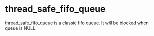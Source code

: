 thread_safe_fifo_queue
======================

thread_safe_fifo_queue is a classic fifo queue. It will be blocked when queue is NULL. 
